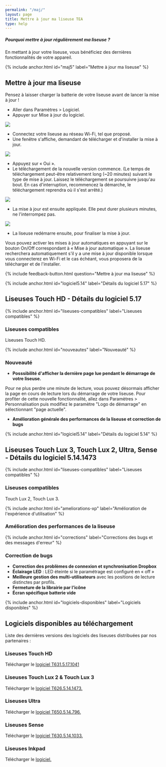 ```yaml
---
permalink: "/maj/"
layout: page
title: Mettre à jour ma liseuse TEA
type: help
---
```


<div class="protip">
    <h5>Pourquoi mettre à jour régulièrement ma liseuse ?</h5>
    <p>En mettant à jour votre liseuse, vous bénéficiez des dernières fonctionnalités de votre appareil.</p>
</div>


{% include anchor.html id="maj5" label="Mettre à jour ma liseuse" %}

## Mettre à jour ma liseuse

<div class="protip"><p>Pensez à laisser charger la batterie de votre liseuse avant de lancer la mise à jour !</p></div>

- Aller dans Paramètres > Logiciel.
- Appuyer sur Mise à jour du logiciel.

![](/images/majv5-1.jpg)

- Connectez votre liseuse au réseau Wi-Fi, tel que proposé.
- Une fenêtre s'affiche, demandant de télécharger et d'installer la mise à jour.

![](/images/majv5-2.jpg)

- Appuyez sur « Oui ».
- Le téléchargement de la nouvelle version commence. (Le temps de téléchargement peut-être relativement long (~20 minutes) suivant le type de mise à jour. Laissez le téléchargement se poursuivre jusqu'au bout. En cas d'interruption, recommencez la démarche, le téléchargement reprendra où il s'est arrêté.)

![](/images/majv5-3.jpg)

- La mise à jour est ensuite appliquée. Elle peut durer plusieurs minutes, ne l'interrompez pas.

![](/images/majv5-5.jpg)

- La liseuse redémarre ensuite, pour finaliser la mise à jour.

Vous pouvez activer les mises à jour automatiques en appuyant sur le bouton On/Off correspondant à « Mise à jour automatique ». La liseuse recherchera automatiquement s'il y a une mise à jour disponible lorsque vous connecterez en Wi-Fi et le cas échéant, vous proposera de la télécharger et de l'installer.

{% include feedback-button.html question="Mettre à jour ma liseuse" %}


{% include anchor.html id="logiciel5.14" label="Détails du logiciel 5.17" %}

## Liseuses Touch HD - Détails du logiciel 5.17

{% include anchor.html id="liseuses-compatibles" label="Liseuses compatibles" %}

### Liseuses compatibles

Liseuses Touch HD.

{% include anchor.html id="nouveautes" label="Nouveauté" %}

### Nouveauté

- **Posssibilité d'afficher la dernière page lue pendant le démarrage de votre liseuse.**

Pour ne plus perdre une minute de lecture, vous pouvez désormais afficher la page en cours de lecture lors du démarrage de votre liseuse.
Pour profiter de cette nouvelle fonctionnalité, allez dans Paramètres > Personnalisation puis modifiez le paramètre "Logo de démarrage" en sélectionnant "page actuelle".

- **Amélioration générale des performances de la liseuse et correction de bugs**

{% include anchor.html id="logiciel5.14" label="Détails du logiciel 5.14" %}

## Liseuses Touch Lux 3, Touch Lux 2, Ultra, Sense - Détails du logiciel 5.14.1473

{% include anchor.html id="liseuses-compatibles" label="Liseuses compatibles" %}

### Liseuses compatibles

Touch Lux 2, Touch Lux 3.

{% include anchor.html id="ameliorations-xp" label="Amélioration de l'expérience d'utilisation" %}

### Amélioration des performances de la liseuse

{% include anchor.html id="corrections" label="Corrections des bugs et des messages d'erreur" %}

### Correction de bugs
- **Correction des problèmes de connexion et synchronisation Dropbox**
- **Éclairage LED** : LED éteinte si le paramétrage est configuré en « off »
- **Meilleure gestion des multi-utilisateurs** avec les positions de lecture distinctes par profils.
- **Fermeture de la librairie par l’icône**
- **Écran spécifique batterie vide**
 
{% include anchor.html id="logiciels-disponibles" label="Logiciels disponibles" %}

## Logiciels disponibles au téléchargement

Liste des dernières versions des logiciels des liseuses distribuées par nos partenaires :

### Liseuses Touch HD
Télécharger le [logiciel T631.5.17.1041](https://drive.google.com/file/d/1jkFjP2IutYwL4AuSBu6r6ANVrsLrkgMS)

### Liseuses Touch Lux 2 & Touch Lux 3
Télécharger le [logiciel T626.5.14.1473.](https://drive.google.com/file/d/1rZECSORltgg-0x7ye8SQu3Il6YbvK8cQ)

### Liseuses Ultra
Télécharger le [logiciel T650.5.14.796.](https://drive.google.com/file/d/0B7hvXLD2QLi1bWltSEV6Z0VjcUU)

### Liseuses Sense
Télécharger le [logiciel T630.5.14.1033.](https://drive.google.com/open?id=0B7hvXLD2QLi1R1hoMFlrbmpuUU0)

### Liseuses Inkpad
Télécharger le [logiciel.](https://drive.google.com/open?id=0BzY6xTxUGQZna1NhM0oxb3puZ2c)
